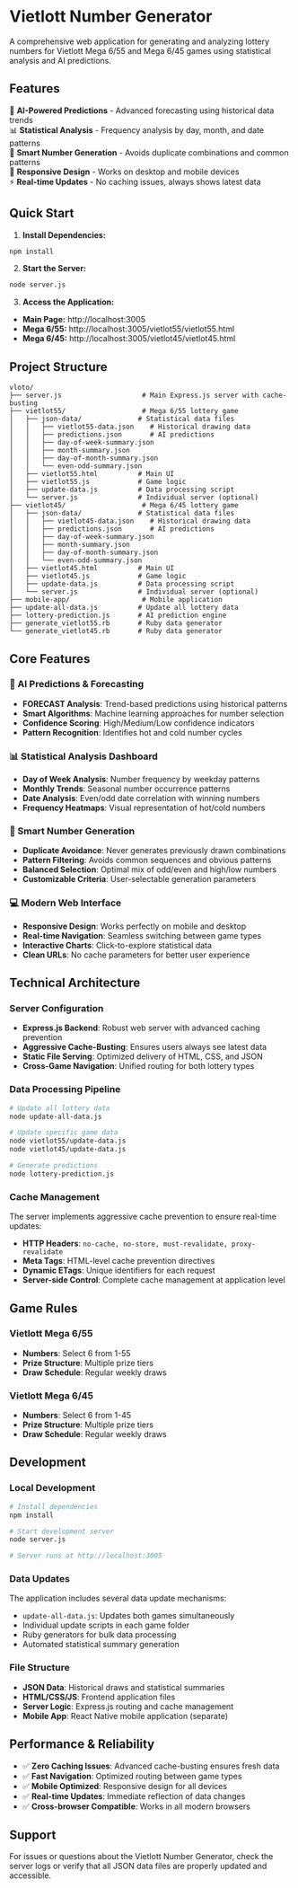 # Vietlott Number Generator

A comprehensive web application for generating and analyzing lottery numbers for Vietlott Mega 6/55 and Mega 6/45 games using statistical analysis and AI predictions.

## Features

🎯 **AI-Powered Predictions** - Advanced forecasting using historical data trends  
📊 **Statistical Analysis** - Frequency analysis by day, month, and date patterns  
🔢 **Smart Number Generation** - Avoids duplicate combinations and common patterns  
📱 **Responsive Design** - Works on desktop and mobile devices  
⚡ **Real-time Updates** - No caching issues, always shows latest data  

## Quick Start

1. **Install Dependencies:**
```bash
npm install
```

2. **Start the Server:**
```bash
node server.js
```

3. **Access the Application:**
- **Main Page:** http://localhost:3005
- **Mega 6/55:** http://localhost:3005/vietlot55/vietlot55.html  
- **Mega 6/45:** http://localhost:3005/vietlot45/vietlot45.html

## Project Structure

```
vloto/
├── server.js                    # Main Express.js server with cache-busting
├── vietlot55/                   # Mega 6/55 lottery game
│   ├── json-data/              # Statistical data files
│   │   ├── vietlot55-data.json    # Historical drawing data
│   │   ├── predictions.json       # AI predictions
│   │   ├── day-of-week-summary.json
│   │   ├── month-summary.json
│   │   ├── day-of-month-summary.json
│   │   └── even-odd-summary.json
│   ├── vietlot55.html          # Main UI
│   ├── vietlot55.js            # Game logic
│   ├── update-data.js          # Data processing script
│   └── server.js               # Individual server (optional)
├── vietlot45/                   # Mega 6/45 lottery game  
│   ├── json-data/              # Statistical data files
│   │   ├── vietlot45-data.json    # Historical drawing data
│   │   ├── predictions.json       # AI predictions
│   │   ├── day-of-week-summary.json
│   │   ├── month-summary.json
│   │   ├── day-of-month-summary.json
│   │   └── even-odd-summary.json
│   ├── vietlot45.html          # Main UI
│   ├── vietlot45.js            # Game logic
│   ├── update-data.js          # Data processing script
│   └── server.js               # Individual server (optional)
├── mobile-app/                  # Mobile application
├── update-all-data.js          # Update all lottery data
├── lottery-prediction.js       # AI prediction engine
├── generate_vietlot55.rb       # Ruby data generator
└── generate_vietlot45.rb       # Ruby data generator
```

## Core Features

### 🔮 AI Predictions & Forecasting
- **FORECAST Analysis**: Trend-based predictions using historical patterns
- **Smart Algorithms**: Machine learning approaches for number selection
- **Confidence Scoring**: High/Medium/Low confidence indicators
- **Pattern Recognition**: Identifies hot and cold number cycles

### 📊 Statistical Analysis Dashboard
- **Day of Week Analysis**: Number frequency by weekday patterns
- **Monthly Trends**: Seasonal number occurrence patterns  
- **Date Analysis**: Even/odd date correlation with winning numbers
- **Frequency Heatmaps**: Visual representation of hot/cold numbers

### 🎯 Smart Number Generation
- **Duplicate Avoidance**: Never generates previously drawn combinations
- **Pattern Filtering**: Avoids common sequences and obvious patterns
- **Balanced Selection**: Optimal mix of odd/even and high/low numbers
- **Customizable Criteria**: User-selectable generation parameters

### 💻 Modern Web Interface
- **Responsive Design**: Works perfectly on mobile and desktop
- **Real-time Navigation**: Seamless switching between game types
- **Interactive Charts**: Click-to-explore statistical data
- **Clean URLs**: No cache parameters for better user experience

## Technical Architecture

### Server Configuration
- **Express.js Backend**: Robust web server with advanced caching prevention
- **Aggressive Cache-Busting**: Ensures users always see latest data
- **Static File Serving**: Optimized delivery of HTML, CSS, and JSON
- **Cross-Game Navigation**: Unified routing for both lottery types

### Data Processing Pipeline
```bash
# Update all lottery data
node update-all-data.js

# Update specific game data
node vietlot55/update-data.js
node vietlot45/update-data.js

# Generate predictions
node lottery-prediction.js
```

### Cache Management
The server implements aggressive cache prevention to ensure real-time updates:
- **HTTP Headers**: `no-cache, no-store, must-revalidate, proxy-revalidate`
- **Meta Tags**: HTML-level cache prevention directives
- **Dynamic ETags**: Unique identifiers for each request
- **Server-side Control**: Complete cache management at application level

## Game Rules

### Vietlott Mega 6/55
- **Numbers**: Select 6 from 1-55
- **Prize Structure**: Multiple prize tiers
- **Draw Schedule**: Regular weekly draws

### Vietlott Mega 6/45  
- **Numbers**: Select 6 from 1-45
- **Prize Structure**: Multiple prize tiers
- **Draw Schedule**: Regular weekly draws

## Development

### Local Development
```bash
# Install dependencies
npm install

# Start development server
node server.js

# Server runs at http://localhost:3005
```

### Data Updates
The application includes several data update mechanisms:
- `update-all-data.js`: Updates both games simultaneously
- Individual update scripts in each game folder
- Ruby generators for bulk data processing
- Automated statistical summary generation

### File Structure
- **JSON Data**: Historical draws and statistical summaries
- **HTML/CSS/JS**: Frontend application files
- **Server Logic**: Express.js routing and cache management
- **Mobile App**: React Native mobile application (separate)

## Performance & Reliability

- ✅ **Zero Caching Issues**: Advanced cache-busting ensures fresh data
- ✅ **Fast Navigation**: Optimized routing between game types  
- ✅ **Mobile Optimized**: Responsive design for all devices
- ✅ **Real-time Updates**: Immediate reflection of data changes
- ✅ **Cross-browser Compatible**: Works in all modern browsers

## Support

For issues or questions about the Vietlott Number Generator, check the server logs or verify that all JSON data files are properly updated and accessible. 
